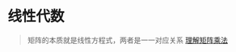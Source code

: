 
# 线性代数
> 矩阵的本质就是线性方程式，两者是一一对应关系
[理解矩阵乘法](https://www.ruanyifeng.com/blog/2015/09/matrix-multiplication.html)